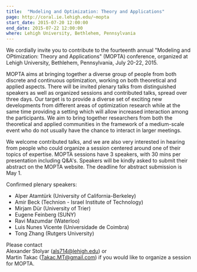 ```yaml
---
title:  "Modeling and Optimization: Theory and Applications"
page: http://coral.ie.lehigh.edu/~mopta
start_date: 2015-07-20 12:00:00
end_date: 2015-07-22 12:00:00
where: Lehigh University, Bethlehem, Pennsylvania
---
```


We cordially invite you to contribute to the fourteenth annual "Modeling and
OPtimization: Theory and Applications" (MOPTA) conference, organized at Lehigh
University, Bethlehem, Pennsylvania, July 20-22, 2015.

MOPTA aims at bringing together a diverse group of people from both discrete
and continuous optimization, working on both theoretical and applied aspects.
There will be invited plenary talks from distinguished speakers as well as
organized sessions and contributed talks, spread over three days.  Our target
is to provide a diverse set of exciting new developments from different areas
of optimization research while at the same time providing a setting which will
allow increased interaction among the participants.  We aim to bring together
researchers from both the theoretical and applied communities in the framework
of a medium-scale event who do not usually have the chance to interact in
larger meetings.

We welcome contributed talks, and we are also very interested in hearing from
people who could organize a session centered around one of their topics of
expertise. MOPTA sessions have 3 speakers, with 30 mins per presentation
including Q&amp;A's. Speakers will be kindly asked to submit their abstract on
the MOPTA website. The deadline for abstract submission is May 1.

Confirmed plenary speakers:

* Alper Atamt&uuml;rk (University of California-Berkeley)
* Amir Beck (Technion - Israel Institute of Technology)
* Mirjam D&uuml;r (University of Trier)
* Eugene Feinberg (SUNY)
* Ravi Mazumdar (Waterloo)
* Luis Nunes Vicente (Universidade de Coimbra) 
* Tong Zhang (Rutgers University)

Please contact  
  Alexander Stolyar (als714@lehigh.edu)
or  
  Martin Takac (Takac.MT@gmail.com)
if you would like to organize a session for MOPTA.
